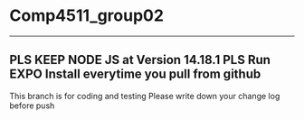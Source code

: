 # Comp4511_group02



------------------------------------------------------
PLS KEEP NODE JS at Version 14.18.1
PLS Run EXPO Install everytime you pull from github
------------------------------------------------------
This branch is for coding and testing
Please write down your change log before push

